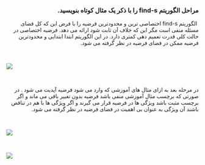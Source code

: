 <div dir="rtl">
  
  ### مراحل الگوریتم find-s را با ذکر یک مثال کوتاه بنویسید. 
 ‎‌ الگوریتم find-s اختصاصی ترین و محدودترین فرضیه را با فرض این که کل فضای مسئله منفی است مگر این که خلاف آن ثابت شود ارائه می دهد. فرضیه اختصاصی در حالت کلی قدرت تعمیم دهی کمتری دارد.
  در این الگوریتم ابتدا ابتدایی و محدودترین فرضیه ممکن در فضای فرضیه در نظر گرفته می شود.
 
</div>
<br/>
  
  ![](https://github.com/semnan-university-ai/machine-learning-class/blob/main/excersiecs/mahyaghlmrz/6/img/1.PNG)
  
<br/>
<div dir="rtl">
  
  در مرحله بعد به ازای مثال های آموزشی که وارد می شود فرضیه آپدیت می شود . در صورتی که برچسب مثال آموزشی منفی باشد فرضیه بدون تغییر باقی می ماند و اگر برچسب مثبت باشد ویژگی ها در فرضیه قرار می گیرند و اگر ویژگی ها با هم در تناقض باشند آن ویژگی به عنوان بی اهمیت در فضای فرضیه در نظر گرفته می شود.
  
</div>
<br/>
  
  ![](https://github.com/semnan-university-ai/machine-learning-class/blob/main/excersiecs/mahyaghlmrz/6/img/2.PNG)
  
<br/>
  
  ![](https://github.com/semnan-university-ai/machine-learning-class/blob/main/excersiecs/mahyaghlmrz/6/img/3.PNG)
  
<br/>